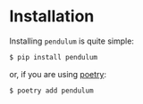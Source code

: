 # Installation

Installing `pendulum` is quite simple:

```bash
$ pip install pendulum
```

or, if you are using [poetry](https://poetry.eustace.io):

```bash
$ poetry add pendulum
```
